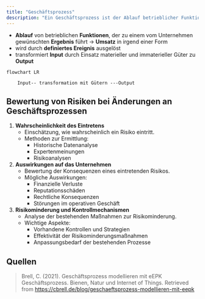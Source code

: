 ```yaml
---
title: "Geschäftsprozess"
description: "Ein Geschäftsprozess ist der Ablauf betrieblicher Funktionen, der zu einem gewünschten Ergebnis wie Umsatz führt. Er wird durch ein definiertes Ereignis ausgelöst und transformiert Input zu Output. Bei Änderungen sind Risiken bezüglich Wahrscheinlichkeit und Auswirkungen zu bewerten."
---
```


- **Ablauf** von betrieblichen **Funktionen**, der zu einem vom Unternehmen gewünschten **Ergebnis** führt -> **Umsatz** in irgend einer Form
- wird durch **definiertes Ereignis** ausgelöst
- transformiert **Input** durch Einsatz materieller und immaterieller Güter zu **Output**

```mermaid
flowchart LR

	Input-- transformation mit Gütern ---Output
```

## Bewertung von Risiken bei Änderungen an Geschäftsprozessen

1. **Wahrscheinlichkeit des Eintretens**
   - Einschätzung, wie wahrscheinlich ein Risiko eintritt.
   - Methoden zur Ermittlung:
     - Historische Datenanalyse
     - Expertenmeinungen
     - Risikoanalysen
2. **Auswirkungen auf das Unternehmen**
   - Bewertung der Konsequenzen eines eintretenden Risikos.
   - Mögliche Auswirkungen:
     - Finanzielle Verluste
     - Reputationsschäden
     - Rechtliche Konsequenzen
     - Störungen im operativen Geschäft
3. **Risikominderung und Kontrollmechanismen**
   - Analyse der bestehenden Maßnahmen zur Risikominderung.
   - Wichtige Aspekte:
     - Vorhandene Kontrollen und Strategien
     - Effektivität der Risikominderungsmaßnahmen
     - Anpassungsbedarf der bestehenden Prozesse

## Quellen

> Brell, C. (2021). Geschäftsprozess modellieren mit eEPK Geschäftsprozess. Bienen, Natur und Internet of Things. Retrieved from https://cbrell.de/blog/geschaeftsprozess-modellieren-mit-eepk